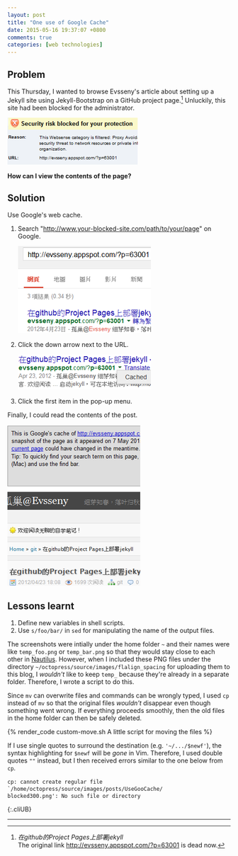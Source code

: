 ```yaml
---
layout: post
title: "One use of Google Cache"
date: 2015-05-16 19:37:07 +0800
comments: true
categories: [web technologies]
---
```


Problem
---

This Thursday, I wanted to browse Evsseny's article about setting up a
Jekyll site using Jekyll-Bootstrap on a GitHub project page.[^blocked]
Unluckily, this site had been blocked for the administrator.

<picture class="fancybox"
  title="Web site blocked">
  <source srcset="/images/posts/UseGooCache/blocked621.png"
    media="(min-width: 621px)"></source>
  <img alt="web site blocked"
    src="/images/posts/UseGooCache/blocked294.png" />
</picture>

**How can I view the contents of the page?**

<!-- more -->

Solution
---

Use Google's web cache.

1. Search "http://www.your-blocked-site.com/path/to/your/page" on
Google.

    <picture class="fancybox"
      title="Paste the URL of the blocked site to text box">
      <source srcset="/images/posts/UseGooCache/search609.png"
	media="(min-width: 609px)"></source>
      <img alt="google the blocked URL"
	src="/images/posts/UseGooCache/search300.png" />
    </picture>

2. Click the down arrow next to the URL.

    <picture class="fancybox"
      title= 'Click the down arrow next to the URL and then "Cached"'>
      <source srcset="/images/posts/UseGooCache/cached300.png"></source>
      <img alt='click the down arrow and "cached"'
	src="/images/posts/UseGooCache/cached300.png" />
    </picture>

3. Click the first item in the pop-up menu.

Finally, I could read the contents of the post.

<picture class="fancybox"
  title="Enjoy reading the post!">
  <source srcset="/images/posts/UseGooCache/view508.png"
    media="(min-width: 508px)"></source>
  <img alt="google the blocked URL"
    src="/images/posts/UseGooCache/view300.png" />
</picture>

Lessons learnt
---

1. Define new variables in shell scripts.
2. Use `s/foo/bar/` in `sed` for manipulating the name of the output
files.

The screenshots were intially under the home folder `~` and their
names were like `temp_foo.png` or `temp_bar.png` so that they would
stay close to each other in [Nautilus].  However, when I included
these PNG files under the directory
`~/octopress/source/images/flalign_spacing` for uploading them to this
blog, I *wouldn't* like to keep `temp_` because they're already in a
separate folder.  Therefore, I wrote a script to do this.

Since `mv` can overwrite files and commands can be wrongly typed, I
used `cp` instead of `mv` so that the original files *wouldn't*
disappear even though something went wrong.  If everything proceeds
smoothly, then the old files in the home folder can then be safely
deleted.

{% render_code custom-move.sh A little script for moving the files %}

If I use single quotes to surround the destination (e.g.
`'~/.../$newf'`), the syntax highlighting for `$newf` will be *gone*
in Vim.  Therefore, I used double quotes `""` instead, but I then
received errors similar to the one below from `cp`.

    cp: cannot create regular file `/home/octopress/source/images/posts/UseGooCache/
    blocked300.png': No such file or directory
{:.cliUB}

---
[^blocked]:
    *在github的Project Pages上部署jekyll*  
    The original link http://evsseny.appspot.com/?p=63001 is dead now.

[Nautilus]: https://help.ubuntu.com/community/DefaultFileManager
